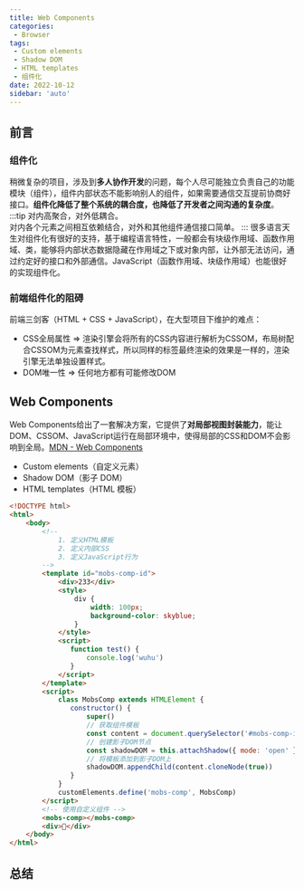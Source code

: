 ```yaml
---
title: Web Components
categories:
 - Browser
tags:
 - Custom elements
 - Shadow DOM
 - HTML templates
 - 组件化
date: 2022-10-12
sidebar: 'auto'
---
```


## 前言

### 组件化
稍微复杂的项目，涉及到**多人协作开发**的问题，每个人尽可能独立负责自己的功能模块（组件），组件内部状态不能影响别人的组件，如果需要通信交互提前协商好接口。**组件化降低了整个系统的耦合度，也降低了开发者之间沟通的复杂度**。<br/>
:::tip
对内高聚合，对外低耦合。</br>
对内各个元素之间相互依赖结合，对外和其他组件通信接口简单。
:::
很多语言天生对组件化有很好的支持，基于编程语言特性，一般都会有块级作用域、函数作用域、类，能够将内部状态数据隐藏在作用域之下或对象内部，让外部无法访问，通过约定好的接口和外部通信。JavaScript（函数作用域、块级作用域）也能很好的实现组件化。

### 前端组件化的阻碍
前端三剑客（HTML + CSS + JavaScript），在大型项目下维护的难点：
* CSS全局属性 => 渲染引擎会将所有的CSS内容进行解析为CSSOM，布局树配合CSSOM为元素查找样式，所以同样的标签最终渲染的效果是一样的，渲染引擎无法单独设置样式。
* DOM唯一性 => 任何地方都有可能修改DOM

## Web Components
Web Components给出了一套解决方案，它提供了**对局部视图封装能力**，能让DOM、CSSOM、JavaScript运行在局部环境中，使得局部的CSS和DOM不会影响到全局。[MDN - Web Components](https://developer.mozilla.org/zh-CN/docs/Web/Web_Components)
* Custom elements（自定义元素）
* Shadow DOM（影子 DOM）
* HTML templates（HTML 模板）
```html
<!DOCTYPE html>
<html>
    <body>
        <!-- 
            1. 定义HTML模板
            2. 定义内部CSS
            3. 定义JavaScript行为 
        -->
        <template id="mobs-comp-id">
            <div>233</div>
            <style>
                div {
                    width: 100px;
                    background-color: skyblue; 
                }
            </style>
            <script>
               function test() {
                   console.log('wuhu')
               }
            </script>
        </template>
        <script>
            class MobsComp extends HTMLElement {
               constructor() {
                   super()
                   // 获取组件模板
                   const content = document.querySelector('#mobs-comp-id').content
                   // 创建影子DOM节点
                   const shadowDOM = this.attachShadow({ mode: 'open' })
                   // 将模板添加到影子DOM上
                   shadowDOM.appendChild(content.cloneNode(true))
               }
            }
            customElements.define('mobs-comp', MobsComp)
        </script>
        <!-- 使用自定义组件 -->
        <mobs-comp></mobs-comp>
        <div>🛫</div>
    </body>
</html>
```
## 总结